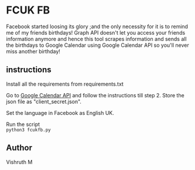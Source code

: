# FCUK FB

Facebook started loosing its glory ;and the only necessity for it is to remind me of my friends birthdays!
Graph API doesn't let you access your friends information anymore and hence this tool scrapes information and sends all the birthdays to Google Calendar using Google Calendar API so you'll never miss another birthday!  

## instructions

Install all the requirements from requirements.txt  

Go to [Google Calendar API](https://developers.google.com/calendar/quickstart/python#step_1_turn_on_the_api_name) and follow the instructions till step 2. Store the json file as "client_secret.json".  

Set the language in Facebook as English UK.  

Run the script  
`python3 fcukfb.py`

## Author
Vishruth M
